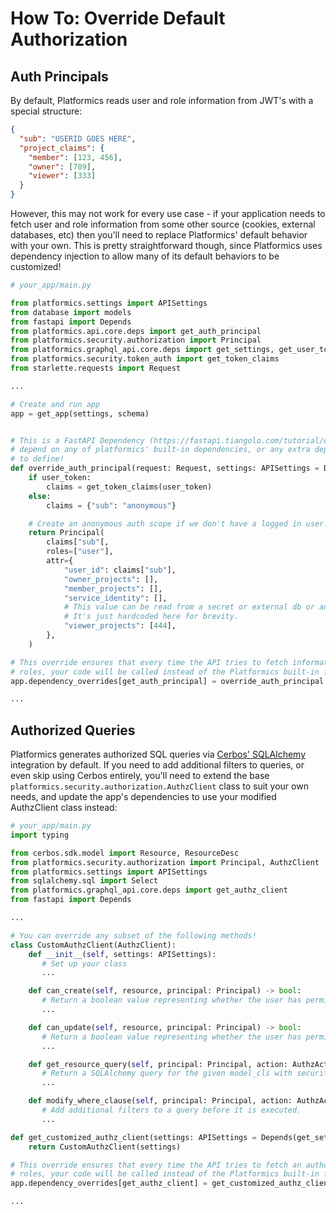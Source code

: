 # How To: Override Default Authorization

## Auth Principals

By default, Platformics reads user and role information from JWT's with a special structure:

```json
{
  "sub": "USERID GOES HERE",
  "project_claims": {
    "member": [123, 456],
    "owner": [789],
    "viewer": [333]
  }
}

```

However, this may not work for every use case - if your application needs to fetch user and role information from some other source (cookies, external databases, etc) then you'll need to replace Platformics' default behavior with your own. This is pretty straightforward though, since Platformics uses dependency injection to allow many of its default behaviors to be customized!

```python
# your_app/main.py

from platformics.settings import APISettings
from database import models
from fastapi import Depends
from platformics.api.core.deps import get_auth_principal
from platformics.security.authorization import Principal
from platformics.graphql_api.core.deps import get_settings, get_user_token
from platformics.security.token_auth import get_token_claims
from starlette.requests import Request

...

# Create and run app
app = get_app(settings, schema)


# This is a FastAPI Dependency (https://fastapi.tiangolo.com/tutorial/dependencies/) and can
# depend on any of platformics' built-in dependencies, or any extra dependencies you may choose
# to define!
def override_auth_principal(request: Request, settings: APISettings = Depends(get_settings), user_token: typing.optional[str] = Depends(get_user_token)) -> typing.Optional[Principal]:
    if user_token:
        claims = get_token_claims(user_token)
    else:
        claims = {"sub": "anonymous"}

    # Create an anonymous auth scope if we don't have a logged in user!
    return Principal(
        claims["sub"[,
        roles=["user"],
        attr={
            "user_id": claims["sub"],
            "owner_projects": [],
            "member_projects": [],
            "service_identity": [],
            # This value can be read from a secret or external db or anything you wish.
            # It's just hardcoded here for brevity.
            "viewer_projects": [444],
        },
    )

# This override ensures that every time the API tries to fetch information about a user and their
# roles, your code will be called instead of the Platformics built-in functionality.
app.dependency_overrides[get_auth_principal] = override_auth_principal

...
```

## Authorized Queries

Platformics generates authorized SQL queries via [Cerbos' SQLAlchemy](https://docs.cerbos.dev/cerbos/latest/recipes/orm/sqlalchemy/index.html) integration by default. If you need to add additional filters to queries, or even skip using Cerbos entirely, you'll need to extend the base `platformics.security.authorization.AuthzClient` class to suit your own needs, and update the app's dependencies to use your modified AuthzClient class instead:

```python
# your_app/main.py
import typing

from cerbos.sdk.model import Resource, ResourceDesc
from platformics.security.authorization import Principal, AuthzClient
from platformics.settings import APISettings
from sqlalchemy.sql import Select
from platformics.graphql_api.core.deps import get_authz_client
from fastapi import Depends

...

# You can override any subset of the following methods!
class CustomAuthzClient(AuthzClient):
    def __init__(self, settings: APISettings):
       # Set up your class
       ...

    def can_create(self, resource, principal: Principal) -> bool:
       # Return a boolean value representing whether the user has permission to create the resource
       ...

    def can_update(self, resource, principal: Principal) -> bool:
       # Return a boolean value representing whether the user has permission to update the resource
       ...

    def get_resource_query(self, principal: Principal, action: AuthzAction, model_cls, relationship) -> Select:
       # Return a SQLAlchemy query for the given model_cls with security filters already applied
       ...

    def modify_where_clause(self, principal: Principal, action: AuthzAction, model_cls, where_clauses) -> Select:
       # Add additional filters to a query before it is executed.
       ...

def get_customized_authz_client(settings: APISettings = Depends(get_settings)):
    return CustomAuthzClient(settings)

# This override ensures that every time the API tries to fetch an authorization client
# roles, your code will be called instead of the Platformics built-in functionality.
app.dependency_overrides[get_authz_client] = get_customized_authz_client

...
